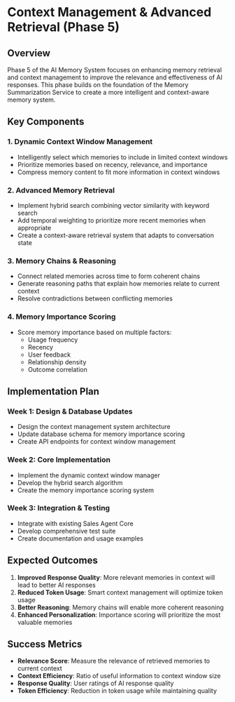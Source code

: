 # Context Management & Advanced Retrieval (Phase 5)

## Overview
Phase 5 of the AI Memory System focuses on enhancing memory retrieval and context management to improve the relevance and effectiveness of AI responses. This phase builds on the foundation of the Memory Summarization Service to create a more intelligent and context-aware memory system.

## Key Components

### 1. Dynamic Context Window Management
- Intelligently select which memories to include in limited context windows
- Prioritize memories based on recency, relevance, and importance
- Compress memory content to fit more information in context windows

### 2. Advanced Memory Retrieval
- Implement hybrid search combining vector similarity with keyword search
- Add temporal weighting to prioritize more recent memories when appropriate
- Create a context-aware retrieval system that adapts to conversation state

### 3. Memory Chains & Reasoning
- Connect related memories across time to form coherent chains
- Generate reasoning paths that explain how memories relate to current context
- Resolve contradictions between conflicting memories

### 4. Memory Importance Scoring
- Score memory importance based on multiple factors:
  - Usage frequency
  - Recency
  - User feedback
  - Relationship density
  - Outcome correlation

## Implementation Plan

### Week 1: Design & Database Updates
- Design the context management system architecture
- Update database schema for memory importance scoring
- Create API endpoints for context window management

### Week 2: Core Implementation
- Implement the dynamic context window manager
- Develop the hybrid search algorithm
- Create the memory importance scoring system

### Week 3: Integration & Testing
- Integrate with existing Sales Agent Core
- Develop comprehensive test suite
- Create documentation and usage examples

## Expected Outcomes

1. **Improved Response Quality**: More relevant memories in context will lead to better AI responses
2. **Reduced Token Usage**: Smart context management will optimize token usage
3. **Better Reasoning**: Memory chains will enable more coherent reasoning
4. **Enhanced Personalization**: Importance scoring will prioritize the most valuable memories

## Success Metrics

- **Relevance Score**: Measure the relevance of retrieved memories to current context
- **Context Efficiency**: Ratio of useful information to context window size
- **Response Quality**: User ratings of AI response quality
- **Token Efficiency**: Reduction in token usage while maintaining quality
